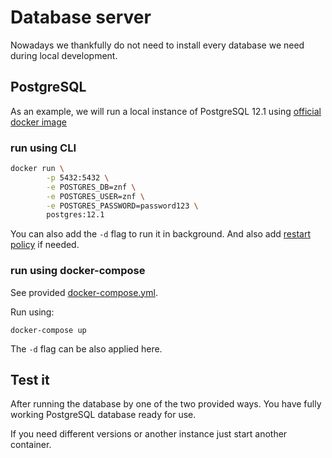 # Database server

Nowadays we thankfully do not need to install every database we need during local development.


## PostgreSQL
As an example, we will run a local instance of PostgreSQL 12.1 using [official docker image](https://hub.docker.com/_/postgres)

### run using CLI
```bash
docker run \
        -p 5432:5432 \
        -e POSTGRES_DB=znf \
        -e POSTGRES_USER=znf \
        -e POSTGRES_PASSWORD=password123 \
        postgres:12.1
```

You can also add the `-d` flag to run it in background. And also add [restart policy](https://docs.docker.com/config/containers/start-containers-automatically/#use-a-restart-policy) if needed.

### run using docker-compose
See provided [docker-compose.yml](docker-compose.yml).

Run using:

```
docker-compose up
```

The `-d` flag can be also applied here.

## Test it
After running the database by one of the two provided ways. You have fully working PostgreSQL database ready for use.

If you need different versions or another instance just start another container.
